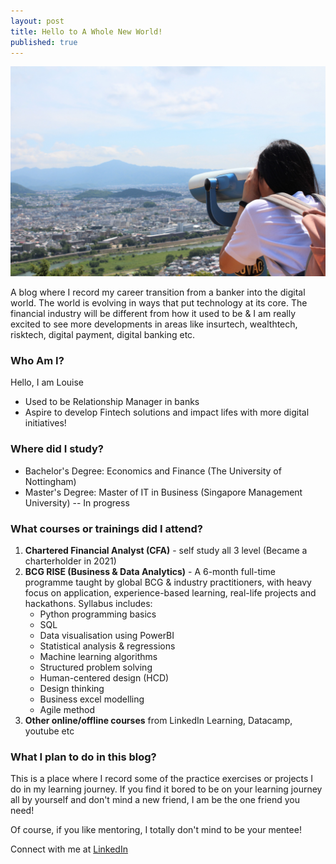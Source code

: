 ```yaml
---
layout: post
title: Hello to A Whole New World!
published: true
---
```

![IMG_8071.jpg](https://github.com/LearnShareRefine/LearnShareRefine.github.io/blob/master/_posts/IMG_8071.jpg)

A blog where I record my career transition from a banker into the digital world.
The world is evolving in ways that put technology at its core. The financial industry will be different from how it used to be & I am really excited to see more developments in areas like insurtech, wealthtech, risktech, digital payment, digital banking etc. 

### Who Am I?
Hello, I am Louise
- Used to be Relationship Manager in banks
- Aspire to develop Fintech solutions and impact lifes with more digital initiatives!

### Where did I study?
- Bachelor's Degree: Economics and Finance (The University of Nottingham)
- Master's Degree: Master of IT in Business (Singapore Management University) -- In progress

### What courses or trainings did I attend?
1. **Chartered Financial Analyst (CFA)** - self study all 3 level (Became a charterholder in 2021)
2. **BCG RISE (Business & Data Analytics)** - A 6-month full-time programme taught by global BCG & industry practitioners, with heavy focus on application, experience-based learning, real-life projects and hackathons. Syllabus includes:
	- Python programming basics
    - SQL 
    - Data visualisation using PowerBI
    - Statistical analysis & regressions
    - Machine learning algorithms
    - Structured problem solving
    - Human-centered design (HCD)
    - Design thinking
    - Business excel modelling
    - Agile method
3. **Other online/offline courses** from LinkedIn Learning, Datacamp, youtube etc

### What I plan to do in this blog?
This is a place where I record some of the practice exercises or projects I do in my learning journey. If you find it bored to be on your learning journey all by yourself and don't mind a new friend, I am be the one friend you need!

Of course, if you like mentoring, I totally don't mind to be your mentee!

Connect with me at [LinkedIn](https://www.linkedin.com/in/lawshiangrou/)
